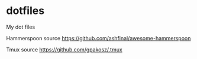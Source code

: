 # dotfiles
My dot files

Hammerspoon source
https://github.com/ashfinal/awesome-hammerspoon

Tmux source
https://github.com/gpakosz/.tmux
